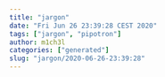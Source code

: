```yaml
---
title: "jargon"
date: "Fri Jun 26 23:39:28 CEST 2020"
tags: ["jargon", "pipotron"]
author: m1ch3l
categories: ["generated"]
slug: "jargon/2020-06-26-23:39:28"
---
```



